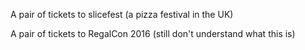 A pair of tickets to slicefest (a pizza festival in the UK)

A pair of tickets to RegalCon 2016 (still don't understand what this is)
